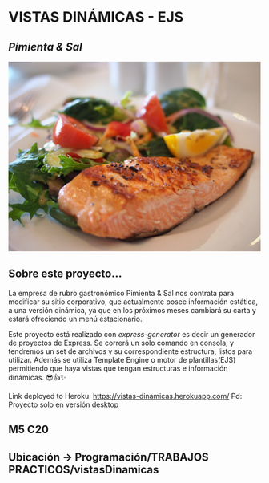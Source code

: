 # VISTAS DINÁMICAS - EJS

## *Pimienta & Sal* 

![encabezado](public/images/header.jpg)

## Sobre este proyecto...

La empresa de rubro gastronómico Pimienta & Sal nos contrata para modificar su sitio
corporativo, que actualmente posee información estática, a una versión dinámica, ya que
en los próximos meses cambiará su carta y estará ofreciendo un menú estacionario.

Este proyecto está realizado con *express-generator* es decir un generador de proyectos de Express. Se correrá un solo comando en consola, y tendremos un set de archivos y su correspondiente estructura, listos para utilizar.
Además se utiliza Template Engine o motor de plantillas(EJS) permitiendo que haya vistas que tengan estructuras e información dinámicas.
😎👍✨

Link deployed to Heroku:  https://vistas-dinamicas.herokuapp.com/
Pd: Proyecto solo en versión desktop

## M5 C20

## Ubicación -> Programación/TRABAJOS PRACTICOS/vistasDinamicas